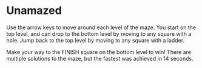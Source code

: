# Unamazed

Use the arrow keys to move around each level of the maze. You start on the top level, and can drop to the bottom level by moving to any square with a hole. Jump back to the top level by moving to any square with a ladder. 

Make your way to the FINISH square on the bottom level to win! There are multiple solutions to the maze, but the fastest was achieved in 14 seconds.
